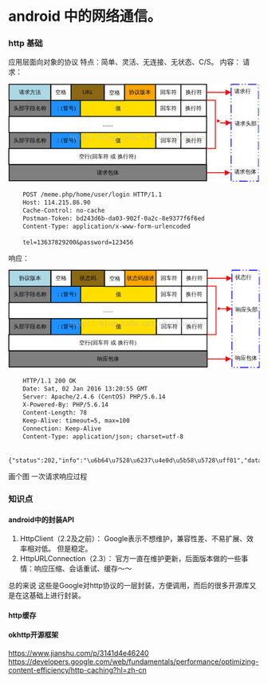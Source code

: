 # android 中的网络通信。

### http 基础
应用层面向对象的协议
特点：简单、灵活、无连接、无状态、C/S。
内容：
请求：

![hahah](./image/http/http_1.jpeg)

```
    POST /meme.php/home/user/login HTTP/1.1
    Host: 114.215.86.90
    Cache-Control: no-cache
    Postman-Token: bd243d6b-da03-902f-0a2c-8e9377f6f6ed
    Content-Type: application/x-www-form-urlencoded
    
    tel=13637829200&password=123456
```

响应：

![hahah](./image/http/http_2.png)

```
    HTTP/1.1 200 OK
    Date: Sat, 02 Jan 2016 13:20:55 GMT
    Server: Apache/2.4.6 (CentOS) PHP/5.6.14
    X-Powered-By: PHP/5.6.14
    Content-Length: 78
    Keep-Alive: timeout=5, max=100
    Connection: Keep-Alive
    Content-Type: application/json; charset=utf-8

    {"status":202,"info":"\u6b64\u7528\u6237\u4e0d\u5b58\u5728\uff01","data":null}

```

画个图
一次请求响应过程
### 知识点
#### android中的封装API

1. HttpClient（2.2及之前）：
   Google表示不想维护，兼容性差、不易扩展、效率相对低。 但是稳定。
2. HttpURLConnection（2.3）：
   官方一直在维护更新，后面版本做的一些事情：响应压缩、会话重试、缓存～～
  
总的来说 这些是Google对http协议的一层封装，方便调用，而后的很多开源库又是在这基础上进行封装。

#### http缓存

#### okhttp开源框架











https://www.jianshu.com/p/3141d4e46240
https://developers.google.com/web/fundamentals/performance/optimizing-content-efficiency/http-caching?hl=zh-cn